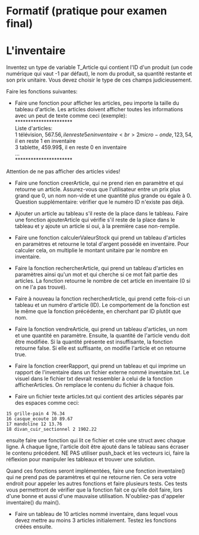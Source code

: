 # Formatif (pratique pour examen final)


# L'inventaire

Inventez un type de variable T_Article qui contient l'ID d'un produit (un code numérique qui vaut -1 par défaut), le nom du produit, sa quantité restante et son prix unitaire. Vous devez choisir le type de ces champs judicieusement.

Faire les fonctions suivantes:

- Faire une fonction pour afficher les articles, peu importe la taille du tableau d'article. Les articles doivent afficher toutes les informations avec un peut de texte comme ceci (exemple):<br>
**********************<br>
Liste d'articles:<br>
1 télévision, 567.56$, il en reste 5 en inventaire <br>
2 micro-onde, 123,54$, il en reste 1 en inventaire <br>
3 tablette, 459.99$, il en reste 0 en inventaire<br>
... <br>
**********************<br>

Attention de ne pas afficher des articles vides!

- Faire une fonction creerArticle, qui ne prend rien en paramètre et qui retourne un article. Assurez-vous que l'utilisateur entre un prix plus grand que 0, un nom non-vide et une quantité plus grande ou égale à 0. Question supplémentaire: vérifier que le numéro ID n'existe pas déjà.

- Ajouter un article au tableau s'il reste de la place dans le tableau. Faire une fonction ajouterArticle qui vérifie s'il reste de la place dans le tableau et y ajoute un article si oui, à la première case non-remplie. 

- Faire une fonction calculerValeurStock qui prend un tableau d'articles en paramètres et retourne le total d'argent possédé en inventaire. Pour calculer cela, on multiplie le montant unitaire par le nombre en inventaire.

- Faire la fonction rechercherArticle, qui prend un tableau d'articles en paramètres ainsi qu'un mot et qui cherche si ce mot fait partie des articles. La fonction retourne le nombre de cet article en inventaire (0 si on ne l'a pas trouvé).

- Faire à nouveau la fonction rechercherArticle, qui prend cette fois-ci un tableau et un numéro d'article (ID). Le comportement de la fonction est le même que la fonction précédente, en cherchant par ID plutôt que nom.

- Faire la fonction vendreArticle, qui prend un tableau d'articles, un nom et une quantité en paramètre. Ensuite, la quantité de l'article vendu doit être modifiée. Si la quantité présente est insuffisante, la fonction retourne false. Si elle est suffisante, on modifie l'article et on retourne true.

- Faire la fonction creerRapport, qui prend un tableau et qui imprime un rapport de l'inventaire dans un fichier externe nommé inventaire.txt. Le visuel dans le fichier txt devrait ressembler à celui de la fonction afficherArticles. On remplace le contenu du fichier à chaque fois.

- Faire un fichier texte articles.txt qui contient des articles séparés par des espaces comme ceci:

```
15 grille-pain 4 76.34
16 casque_ecoute 10 89.67
17 mandoline 12 13.76
18 divan_cuir_sectionnel 2 1902.22
```

ensuite faire une fonction qui lit ce fichier et crée une struct avec chaque ligne. À chaque ligne, l'article doit être ajouté dans le tableau sans écraser le contenu précédent. NE PAS utiliser push_back et les vecteurs ici, faire la réflexion pour manipuler les tableaux et trouver une solution.

Quand ces fonctions seront implémentées, faire une fonction inventaire() qui ne prend pas de paramètres et qui ne retourne rien. Ce sera votre endroit pour appeler les autres fonctions et faire plusieurs tests. Ces tests vous permettront de vérifier que la fonction fait ce qu'elle doit faire, lors d'une bonne et aussi d'une mauvaise utilisation. N'oubliez-pas d'appeler inventaire() du main().

- Faire un tableau de 10 articles nommé inventaire, dans lequel vous devez mettre au moins 3 articles initialement. Testez les fonctions créées ensuite.
